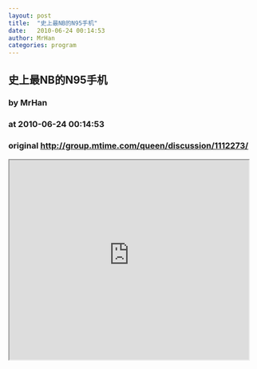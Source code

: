 ```yaml
---
layout: post
title:  "史上最NB的N95手机"
date:   2010-06-24 00:14:53
author: MrHan
categories: program
---
```


## 史上最NB的N95手机
### by MrHan
### at 2010-06-24 00:14:53
### original <http://group.mtime.com/queen/discussion/1112273/>

<iframe src="http://reader.googleusercontent.com/reader/embediframe?src=http://player.youku.com/player.php/sid/XMTY3MTk4NDcy/v.swf&amp;width=480&amp;height=400" width="480" height="400"></iframe>